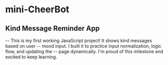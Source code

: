# mini-CheerBot
## Kind Message Reminder App

-- This is my first working JavaScript project! It shows kind messages based on user 
-- mood input. I built it to practice input normalization, logic flow, and updating the
-- page dynamically. I'm proud of this milestone and excited to keep learning.
